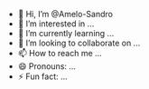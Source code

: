 - 👋 Hi, I’m @Amelo-Sandro
- 👀 I’m interested in ...
- 🌱 I’m currently learning ...
- 💞️ I’m looking to collaborate on ...
- 📫 How to reach me ...
- 😄 Pronouns: ...
- ⚡ Fun fact: ...

<!---
Amelo-Sandro/Amelo-Sandro is a ✨ special ✨ repository because its `README.md` (this file) appears on your GitHub profile.
You can click the Preview link to take a look at your changes.
--->
